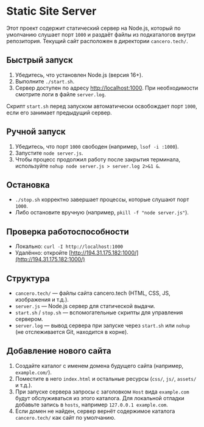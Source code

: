 # Static Site Server

Этот проект содержит статический сервер на Node.js, который по умолчанию слушает порт `1000` и раздаёт файлы из подкаталогов внутри репозитория. Текущий сайт расположен в директории `cancero.tech/`.

## Быстрый запуск
1. Убедитесь, что установлен Node.js (версия 16+).
2. Выполните `./start.sh`.
3. Сервер доступен по адресу [http://localhost:1000](http://localhost:1000). При необходимости смотрите логи в файле `server.log`.

Скрипт `start.sh` перед запуском автоматически освобождает порт `1000`, если его занимает предыдущий сервер.

## Ручной запуск
1. Убедитесь, что порт `1000` свободен (например, `lsof -i :1000`).
2. Запустите `node server.js`.
3. Чтобы процесс продолжил работу после закрытия терминала, используйте `nohup node server.js > server.log 2>&1 &`.

## Остановка
- `./stop.sh` корректно завершает процессы, которые слушают порт `1000`.
- Либо остановите вручную (например, `pkill -f "node server.js"`).

## Проверка работоспособности
- Локально: `curl -I http://localhost:1000`
- Удалённо: откройте [http://194.31.175.182:1000/](http://194.31.175.182:1000/)

## Структура
- `cancero.tech/` — файлы сайта cancero.tech (HTML, CSS, JS, изображения и т.д.).
- `server.js` — Node.js сервер для статической выдачи.
- `start.sh` / `stop.sh` — вспомогательные скрипты для управления сервером.
- `server.log` — вывод сервера при запуске через `start.sh` или `nohup` (не отслеживается Git, находится в корне).

## Добавление нового сайта
1. Создайте каталог с именем домена будущего сайта (например, `example.com/`).
2. Поместите в него `index.html` и остальные ресурсы (`css/`, `js/`, `assets/` и т.д.).
3. При запуске сервера запросы с заголовком `Host` вида `example.com` будут обслуживаться из этого каталога. Для локальной отладки добавьте запись в `hosts`, например `127.0.0.1 example.com`.
4. Если домен не найден, сервер вернёт содержимое каталога `cancero.tech/` как сайт по умолчанию.
